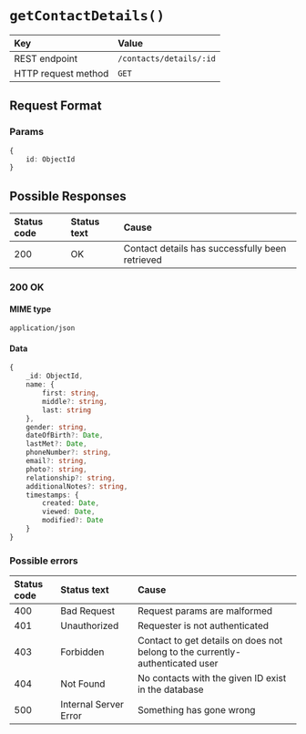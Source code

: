 # `getContactDetails()`

| Key                 | Value                   |
| :------------------ | :---------------------- |
| REST endpoint       | `/contacts/details/:id` |
| HTTP request method | `GET`                   |

## Request Format

### Params

```typescript
{
    id: ObjectId
}
```

## Possible Responses

| Status code | Status text | Cause                                           |
| :---------- | :---------- | :---------------------------------------------- |
| 200         | OK          | Contact details has successfully been retrieved |

### 200 OK

#### MIME type

`application/json`

#### Data

```typescript
{
    _id: ObjectId,
    name: {
        first: string,
        middle?: string,
        last: string
    },
    gender: string,
    dateOfBirth?: Date,
    lastMet?: Date,
    phoneNumber?: string,
    email?: string,
    photo?: string,
    relationship?: string,
    additionalNotes?: string,
    timestamps: {
        created: Date,
        viewed: Date,
        modified?: Date
    }
}
```

### Possible errors

| Status code | Status text           | Cause                                                                         |
| :---------- | :-------------------- | :---------------------------------------------------------------------------- |
| 400         | Bad Request           | Request params are malformed                                                  |
| 401         | Unauthorized          | Requester is not authenticated                                                |
| 403         | Forbidden             | Contact to get details on does not belong to the currently-authenticated user |
| 404         | Not Found             | No contacts with the given ID exist in the database                           |
| 500         | Internal Server Error | Something has gone wrong                            |
